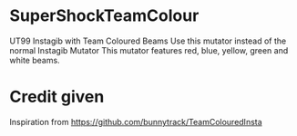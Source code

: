 # SuperShockTeamColour
UT99 Instagib with Team Coloured Beams
Use this mutator instead of the normal Instagib Mutator
This mutator features red, blue, yellow, green and white beams.

# Credit given
Inspiration from https://github.com/bunnytrack/TeamColouredInsta
